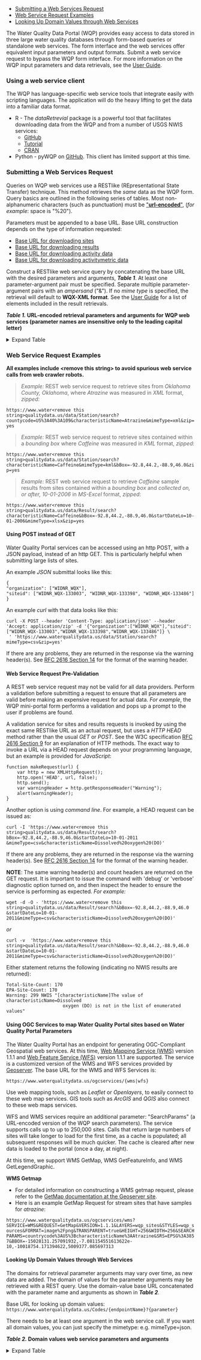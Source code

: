 * [Submitting a Web Services Request](/server/wqp/markdownTextFiles/webservices_documentation.md#submitting-a-web-services-request)
* [Web Service Request Examples](/server/wqp/markdownTextFiles/webservices_documentation.md#web-service-request-examples)
* [Looking Up Domain Values through Web Services](/server/wqp/markdownTextFiles/webservices_documentation.md#looking-up-domain-values-through-web-services)

The Water Quality Data Portal (WQP) provides easy access to data stored in three large water quality databases through form-based queries or standalone web services. The form interface and the web services offer equivalent input parameters and output formats. Submit a web service request to bypass the WQP form interface. For more information on the WQP input parameters and data retrievals, see the [User Guide](http://www.waterqualitydata.us/portal_userguide.jsp).  

### **Using a web service client**

The WQP has language-specific web service tools that integrate easily with scripting languages. The application will do the heavy lifting to get the data into a familiar data format.

* R - The *dataRetrevial* package is a powerful tool that facilitates downloading data from the WQP and from a number of USGS NWIS services: 
    * [GitHub](https://github.com/USGS-R/dataRetrieval)
    * [Tutorial](https://owi.usgs.gov/R/dataRetrieval.html)
    * [CRAN](https://cran.r-project.org/web/packages/dataRetrieval/index.html)
* Python - pyWQP on [GitHub](https://github.com/USGS-CIDA/pyWQP). This client has limited support at this time.

### **Submitting a Web Services Request**

Queries on WQP web services use a RESTlike (REpresentational State Transfer) technique. This method retrieves the *same* data as the WQP form. Query basics are outlined in the following series of tables. Most non-alphanumeric characters (such as punctuation) must be ["**url-encoded**"](https://www.tutorialspoint.com/html/html_url_encoding.htm), (*for example*: space is "%20").

Parameters must be appended to a base URL. Base URL construction depends on the type of information requested:

* [Base URL for downloading sites](https://www.waterqualitydata.us/data/Station/search?)
* [Base URL for downloading results](https://www.waterqualitydata.us/data/Result/search?)
* [Base URL for downloading activity data](https://www.waterqualitydata.us/data/Activity/search?)
* [Base URL for downloading activitymetric data](https://www.waterqualitydata.us/data/ActivityMetric/search?)

Construct a RESTlike web service query by concatenating the base URL with the desired parameters and arguments, ***Table 1***.  At least one parameter-argument pair must be specified. Separate multiple parameter-argument pairs with an *ampersand* ("&"). If no *mime type* is specified, the retrieval will default to **WQX-XML format**. See the [User Guide](http://www.waterqualitydata.us/portal_userguide.jsp) for a list of elements included in the result retrievals.

***Table 1.* URL-encoded retrieval parameters and arguments for WQP web services (parameter names are insensitive only to the leading capital letter)**
<details>
  <summary>Expand Table</summary>

|    REST parameter   |                                                                                                                                                                                                                    Argument                                                                                                                                                                                                                    |                                                                                                                                                                                                                      Discussion                                                                                                                                                                                                                     |
|:-------------------:|:----------------------------------------------------------------------------------------------------------------------------------------------------------------------------------------------------------------------------------------------------------------------------------------------------------------------------------------------------------------------------------------------------------------------------------------------:|:---------------------------------------------------------------------------------------------------------------------------------------------------------------------------------------------------------------------------------------------------------------------------------------------------------------------------------------------------------------------------------------------------------------------------------------------------:|
| bBox                | *Western-most longitude, Southern-most latitude, Eastern-most longitude, and Northern-most longitudeseparated by commas, expressed in decimal degrees, WGS84, and longitudes west of Greenwich are negative. (Example: bBox=-92.8,44.2,-88.9,46.0)*                                                                                                                                                                                              | These four arguments are used together to form a quadrant of the Earth's surface for locating data-collection stations. Many stations outside the continental US do not have latitude and longitude referenced to WGS84 and therefore cannot be found using these parameters. Other stations are not associated with latitude and longitude due to Homeland Security concerns.                                                                      |   |
| lat                 | *Latitude for radial search, expressed in decimal degrees, WGS84*                                                                                                                                                                                                                                                                                                                                                                                 | These three arguments are used together to form a circle on the Earth's surface for locating data-collection stations. Many stations outside the continental US do not have latitude and longitude referenced to WGS84 and therefore cannot be found using these parameters.                                                                                                                                                                        |   |
| long                | *Longitude for radial search, expressed in decimal degrees, WGS84*                                                                                                                                                                                                                                                                                                                                                                               |                                                                                                                                                                                                                                                                                                                                                                                                                                                     |   |
| within              | *Distance for radial search, expressed in decimal miles*                                                                                                                                                                                                                                                                                                                                                                                         |                                                                                                                                                                                                                                                                                                                                                                                                                                                     |   |
| countrycode         | *Two-character Federal Information Processing Standard (FIPS) country code ([allowable values](https://www.waterqualitydata.us/portal_userguide/#WQPUserGuide-Domain_Value)).*                                                                                                                                                                                                                                                                                                                            | FIPS country codes were established by the [National Institute of Standards, publication 10-4](https://nvlpubs.nist.gov/nistpubs/Legacy/FIPS/fipspub10-4.pdf).                                                                                                                                                                                                                                                                                                                                                        |   |
| statecode           | *Two-character Federal Information Processing Standard (FIPS) country code, followed by a URL-encoded colon ("%3A"), followed by a two-digit FIPS state code. ([allowable values](https://www.waterqualitydata.us/portal_userguide/#WQPUserGuide-Domain_Value)).*                                                                                                                                                                                                                                           | FIPS state codes were established by the [National Institute of Standards, publication 5-2](https://nvlpubs.nist.gov/nistpubs/Legacy/FIPS/fipspub5-2.pdf).                                                                                                                                                                                                                                                                                                                                                          |   |
| countycode          | *Two-character Federal Information Processing Standard (FIPS) country code, followed by a URL-encoded colon ("%3A"), followed by a two-digit FIPS state code, followed by a URL-encoded colon ("%3A"), followed by a three-digit FIPS county code. ([allowable values](https://www.waterqualitydata.us/portal_userguide/#WQPUserGuide-Domain_Value)).*                                                                                                                                                     | FIPS county codes were established by the [National Institute of Standards, publication 6-4](https://nvlpubs.nist.gov/nistpubs/Legacy/FIPS/fipspub6-4.pdf).                                                                                                                                                                                                                                                                                                                                                         |   |
| siteType            | *One or more case-sensitive site types, separated by semicolons ([allowable values](https://www.waterqualitydata.us/portal_userguide/#WQPUserGuide-Domain_Value)).*                                                                                                                                                                                                                                                                                                                                  | Restrict retrieval to stations with specified site type (location in the hydrologic cycle). The MonitoringLocationTypeName for individual records may provide more detailed information about the type of individual stations.                                                                                                                                                                                                                      |   |
| organization        | *For USGS organization IDs, append an upper-case postal-service state abbreviation to "USGS-" to identify the USGS office managing the data collection station records. However, a few US states are serviced by one USGS office ([allowable values](https://www.waterqualitydata.us/portal_userguide/#WQPUserGuide-Domain_Value)).* (**USGS-MA** = Massachusetts and Rhode Island, **USGS-MD** = Maryland, Delaware, and the District of Columbia, **USGS-PR** = Caribbean Islands, **USGS-HI** = Pacific Islands). | USGS offices sometimes provide data for stations outside the political boundaries associated with the office's organization code. Use the statecode or countycode arguments to search for stations located within those political boundaries.                                                                                                                                                                                                       |   |
| siteid              | *Concatenate an agency code, a hyphen ("-"), and a site-identification number.*                                                                                                                                                                                                                                                                                                                                                                  | Each data collection station is assigned a unique site-identification number. Other agencies often use different site identification numbers for the same stations.                                                                                                                                                                                                                                                                                 |   |
| huc                 | *One or more eight-digit hydrologic units, delimited by semicolons.*                                                                                                                                                                                                                                                                                                                                                                             | Hydrologic unit codes identify surface watersheds. The [lists and maps of hydrologic units](http://water.usgs.gov/GIS/huc.html) are available from USGS.                                                                                                                                                                                                                                                                                                                                  |   |
| sampleMedia         | *One or more case-sensitive sample media, separated by semicolons ([allowable values](https://www.waterqualitydata.us/portal_userguide/#WQPUserGuide-Domain_Value)).*                                                                                                                                                                                                                                                                                                                              | Sample media are broad general classes, and may be subdivided in the retrieved data. Examine the data elements ActivityMediaName, ActivityMediaSubdivisionName, and ResultSampleFractionText for more detailed information.                                                                                                                                                                                                                         |   |
| characteristicType  | *One or more case-sensitive characteristic types (groupings) separated by semicolons ([allowable values](https://www.waterqualitydata.us/portal_userguide/#WQPUserGuide-Domain_Value)).*                                                                                                                                                                                                                                                                                                   | These groups will be expanded as part of the ongoing collaboration between USGS and USEPA.                                                                                                                                                                                                                                                                                                                                                          |   |
| characteristicName  | *One or more case-sensitive characteristic names, separated by semicolons ([allowable values](https://www.waterqualitydata.us/portal_userguide/#WQPUserGuide-Domain_Value)).*                                                                                                                                                                                                                                                                                                              | Characteristic names identify different types of environmental measurements. The names are derived from the USEPA [Substance Registry System](http://iaspub.epa.gov/sor_internet/registry/substreg/home/overview/home.do) (SRS). USGS uses parameter codes for the same purpose and has [associated most parameters](http://www.waterqualitydata.us/public_srsnames.jsp) to SRS names.                                                                                                                                                                                                  |   |
| pCode               | *One or more five-digit USGS parameter codes, separated by semicolons.*                                                                                                                                                                                                                                                                                                                                                                          |                                                                                                                                                                                                                                                                                                                                                                                                                                                     |   |
| activityId          | *One or more case-sensitive activity IDs, separated by semicolons.*                                                                                                                                                                                                                                                                                                                                                                              | Designator that uniquely identifies an activity within an organization.                                                                                                                                                                                                                                                                                                                                                                             |   |
| startDateLo         | *Date of earliest desired data-collection activity, expressed as MM-DD-YYYY*                                                                                                                                                                                                                                                                                                                                                                     | These two parameters, used together or individually, restrict the retrieval to data-collection activities within a range of dates.                                                                                                                                                                                                                                                                                                                  |   |
| startDateHi         | *Date of last desired data-collection activity, expressed as MM-DD-YYYY*                                                                                                                                                                                                                                                                                                                                                                         |                                                                                                                                                                                                                                                                                                                                                                                                                                                     |   |
| mimeType            | *xml*                                                                                                                                                                                                                                                                                                                                                                                                                                            | Output format is XML compatible with WQX-Outbound schema. This is the default format, and if a mimeType is not specified, the data will be in XML format.                                                                                                                                                                                                                                                                                            |   |
|                     | *xlsx*                                                                                                                                                                                                                                                                                                                                                                                                                                           | Output format is xlsx compatible with MS-Excel 2007 and greater.                                                                                                                                                                                                                                                                                                                                                                                     |   |
|                     | *csv*                                                                                                                                                                                                                                                                                                                                                                                                                                            | Output format is comma-separated columns.                                                                                                                                                                                                                                                                                                                                                                                                            |   |
|                     | *tsv\|tab*                                                                                                                                                                                                                                                                                                                                                                                                                                       | Output format is tab-separated columns.                                                                                                                                                                                                                                                                                                                                                                                                              |   |
|                     | *geojson*                                                                                                                                                                                                                                                                                                                                                                                                                                        | Output format is GeoJSON (JavaScript Object Notation).                                                                                                                                                                                                                                                                                                                                                                                                                           |   |
|                     | *kml*                                                                                                                                                                                                                                                                                                                                                                                                                                            | Output format is KML compatible with Google Earth. This option is not available for the results service.                                                                                                                                                                                                                                                                                                                                            |   |
|                     | *kmz*                                                                                                                                                                                                                                                                                                                                                                                                                                            | Output format is kmz, a compressed form of kml compatible with Google Earth. This option is not available for the results service.                                                                                                                                                                                                                                                                                                                  |   |
| Zip                 | *yes*                                                                                                                                                                                                                                                                                                                                                                                                                                            | Include the parameter to stream compressed data. Compression often greatly increases throughput, thus expediting the request. Kml files will be returned in the kml-specific zip format, .kmz.                                                                                                                                                                                                                                                      |   |
| providers           | *WQX\|NWIS\|STEWARDS ([allowable values](https://www.waterqualitydata.us/portal_userguide/#WQPUserGuide-Domain_Value)).*                                                                                                                                                                                                                                                                                                                                                                           | By default, requests are submitted to all the data providers. However, a particular provider may be specified using this parameter.                                                                                                                                                                                                                                                                                                                 |   |
| sorted              | *yes\|no*                                                                                                                                                                                                                                                                                                                                                                                                                                        | By default, tabular data are sorted by organization, monitoringLocationID, and (for results) activityID. However, sorting increases response time significantly, sometimes by orders of magnitude. If you are doing your own sorting after download, set sorted=no. For large downloads (over 5 million rows) sorting is disabled by default to ensure reasonable response times. XML requests are always sorted to accommodate the WQX data schema. |   |
| dataProfile         | *biological*                                                                                                                                                                                                                                                                                                                                                                                                                                     | Only affects results endpoint at this time. The biological dataProfile returns an extended set of columns that further describe biological data.                                                                                                                                                                                                                                                                                                     |   |
| **DEPRECATED COMMANDS** |                                                                                                                                                                                                                                                                                                                                                                                                                                                |                                                                                                                                                                                                                                                                                                                                                                                                                                                     |   |
| command.avoid       | *WQX\|NWIS*                                                                                                                                                                                                                                                                                                                                                                                                                                   | Deprecated! By default, requests are submitted to all the data providers. This deprecated command is replaced by "providers". To support legacy applications, command.avoid=NWIS maps to providers=EPA, and command.avoid=EPA maps to providers=NWIS.                                                                                                                                                                                          |   |
| mimeType            | *xls*                                                                                                                                                                                                                                                                                                                                                                                                                                            | Deprecated in favor of xlsx. The xls format had a limit of 63,000 rows, not practical for most wqp downloads.                                                                                                                                                                                                                                                                                                                                       |   |

</details>

### **Web Service Request Examples**

**All examples include \<remove this string> to avoid spurious web service calls from web crawler robots.**

>*Example:* REST web service request to retrieve sites from *Oklahoma County, Oklahoma*, where *Atrazine* was measured in *XML* format, *zipped*:

`https://www.water<remove this string>qualitydata.us/data/Station/search?countycode=US%3A40%3A109&characteristicName=Atrazine&mimeType=xml&zip=yes`

>*Example:* REST web service request to retrieve sites contained within a *bounding box* where *Caffeine* was measured in *KML* format, *zipped*:

`https://www.water<remove this string>qualitydata.us/data/Station/search?characteristicName=Caffeine&mimeType=kml&bBox=-92.8,44.2,-88.9,46.0&zip=yes` 

>*Example:* REST web service request to retrieve *Caffeine* sample results from sites contained within a *bounding box* and *collected on, or after, 10-01-2006* in *MS-Excel* format, *zipped*:

`https://www.water<remove this string>qualitydata.us/data/Result/search?characteristicName=Caffeine&bBox=-92.8,44.2,-88.9,46.0&startDateLo=10-01-2006&mimeType=xlsx&zip=yes` 

#### **Using POST instead of GET**

Water Quality Portal services can be accessed using an http POST, with a JSON payload, instead of an http GET. This is particularly helpful when submitting large lists of sites.

An example *JSON* submittal looks like this:

```
{
"organization": ["WIDNR_WQX"],
"siteid": ["WIDNR_WQX-133003", "WIDNR_WQX-133398", "WIDNR_WQX-133486"]
}
```

An example *curl* with that data looks like this:

```
curl -X POST --header 'Content-Type: application/json' --header 'Accept: application/zip' -d '{"organization":["WIDNR_WQX"],"siteid":["WIDNR_WQX-133003","WIDNR_WQX-133398","WIDNR_WQX-133486"]} \ 
 ' 'https://www.waterqualitydata.us/data/Station/search?mimeType=csv&zip=yes'
 ```

If there are any problems, they are returned in the response via the warning header(s). See [RFC 2616 Section 14](http://www.w3.org/Protocols/rfc2616/rfc2616-sec14.html#sec14.46) for the format of the warning header. 

#### **Web Service Request Pre-Validation**

A REST web service request may not be valid for all data providers. Perform a validation before submitting a request to ensure that all parameters are valid before making an expensive request for actual data. *For example*, the WQP mini-portal form performs a validation and pops up a prompt to the user if problems are found.

A validation service for sites and results requests is invoked by using the exact same RESTlike URL as an actual request, but uses a *HTTP HEAD* method rather than the usual *GET* or *POST*. See the W3C specification [RFC 2616 Section 9](http://www.w3.org/Protocols/rfc2616/rfc2616-sec9.html) for an explanation of HTTP methods. The exact way to invoke a URL via a HEAD request depends on your programming language, but an example is provided for *JavaScript*:

```
function makeRequest(url) {
  	var http = new XMLHttpRequest();
  	http.open('HEAD', url, false);
  	http.send();
  	var warningHeader = http.getResponseHeader("Warning");
  	alert(warningHeader);
}
```

Another option is using *command line*. For example, a HEAD request can be issued as:

```
curl -I 'https://www.water<remove this string>qualitydata.us/data/Result/search?bBox=-92.8,44.2,-88.9,46.0&startDateLo=10-01-2011 &mimeType=csv&characteristicName=Dissolved%20oxygen%20(DO)' 
```

If there are any problems, they are returned in the response via the warning header(s). See [RFC 2616 Section 14](http://www.w3.org/Protocols/rfc2616/rfc2616-sec14.html#sec14.46) for the format of the warning header. 

**NOTE**: The same warning header(s) and count headers are returned on the GET request. It is important to issue the command with 'debug' or 'verbose' diagnostic option turned on, and then inspect the header to ensure the service is performing as expected. *For example:*

```
wget -d -O - 'https://www.water<remove this string>qualitydata.us/data/Result/search?&bBox=-92.8,44.2,-88.9,46.0 &startDateLo=10-01-2011&mimeType=csv&characteristicName=Dissolved%20oxygen%20(DO)'
```

*or*

```
curl -v  'https://www.water<remove this string>qualitydata.us/data/Result/search?&bBox=-92.8,44.2,-88.9,46.0 &startDateLo=10-01-2011&mimeType=csv&characteristicName=Dissolved%20oxygen%20(DO)'
```

Either statement returns the following (indicating no NWIS results are returned):

```
Total-Site-Count: 170
EPA-Site-Count: 170
Warning: 299 NWIS "[characteristicName]The value of characteristicName=Dissolved 
                     oxygen (DO) is not in the list of enumerated values"
```

#### **Using OGC Services to map Water Quality Portal sites based on Water Quality Portal Parameters**

The Water Quality Portal has an endpoint for generating OGC-Compliant Geospatial web services. At this time, [Web Mapping Service (WMS)](http://docs.geoserver.org/stable/en/user/services/wms/reference.html) version 1.1.1 and [Web Feature Service (WFS)](http://docs.geoserver.org/stable/en/user/services/wfs/reference.html) version 1.1.1 are supported. The service is a customized version of the WMS and WFS services provided by [Geoserver](http://www.geoserver.org/). The base URL for the WMS and WFS Services is: 

`https://www.waterqualitydata.us/ogcservices/{wms|wfs}`

Use web mapping tools, such as *Leaflet* or *Openlayers*, to easily connect to these web map services. GIS tools such as *ArcGIS* and *QGIS* also connect to these web maps services.

WFS and WMS services require an additional parameter: "SearchParams" (a URL-encoded version of the WQP search parameters). The service supports calls up to up to 250,000 sites. Calls that return large numbers of sites will take longer to load for the first time, as a cache is populated; all subsequent responses will be much quicker. The cache is cleared after new data is loaded to the portal (once a day, at night).

At this time, we support WMS GetMap, WMS GetFeatureInfo, and WMS GetLegendGraphic.

**WMS Getmap** 
* For detailed information on constructing a WMS getmap request, please refer to the [GetMap documentation at the Geoserver site](http://docs.geoserver.org/stable/en/user/services/wms/reference.html#getmap).  
* Here is an example GetMap Request for stream sites that have samples for *atrazine*:

`https://www.waterqualitydata.us/ogcservices/wms?SERVICE=WMS&REQUEST=GetMap&VERSION=1.1.1&LAYERS=wqp_sites&STYLES=wqp_sources&FORMAT=image%2Fpng&TRANSPARENT=true&HEIGHT=256&WIDTH=256&SEARCHPARAMS=countrycode%3AUS%3BcharacteristicName%3AAtrazine&SRS=EPSG%3A3857&BBOX=-15028131.257091932,-7.081154551613622e-10,-10018754.171394622,5009377.085697313`

#### **Looking Up Domain Values through Web Services**

The domains for retrieval parameter arguments may vary over time, as new data are added. The domain of values for the parameter arguments may be retrieved with a REST query. Use the domain-value base URL concatenated with the parameter name and arguments as shown in ***Table 2***.

Base URL for looking up domain values: `https://www.waterqualitydata.us/Codes/{endpointName}?{parameter}`

There needs to be at least one argument in the web service call. If you want all domain values, you can just specify the mimetype: e.g. mimeType=json.

***Table 2.* Domain values web service parameters and arguments**
<details>
  <summary>Expand Table</summary>

|                                 {endpointName}                                | REST parameter |                    Argument                   |                                                                       Discussion                                                                       |                                               Example                                               |
|:-----------------------------------------------------------------------------:|:--------------:|:---------------------------------------------:|:------------------------------------------------------------------------------------------------------------------------------------------------------:|:---------------------------------------------------------------------------------------------------:|
| Common parameters for all domain values web services                          | mimeType       | xml\|json                                     | returns either XML or json. Default is xml                                                                                                             | [https://waterqualitydata.us/Codes/characteristicname?text=ph&pagesize=20&pagenumber=1&mimeType=json](https://waterqualitydata.us/Codes/characteristicname?text=ph&pagesize=20&pagenumber=1&mimeType=json) |   |
|                                                                               | pagenumber     | page number (1,2 etc)                         | allows for results to be paginated (especially useful for endpoints with many valid responses, allows for infinite scrolling). Use along with pagesize |                                                                                                     |   |
|                                                                               | pagesize       | e.g. 20                                       | number of results to return per page                                                                                                                   |                                                                                                     |   |
|                                                                               | text           | e.g. ph                                       | text to match to endpoint results. This is straight string matching. When the text parameter is used, the results are returned sorted by length        |                                                                                                     |   |
| **Endpoints with unique query parameters in addition to common query parameters** |                |                                               |                                                                                                                                                        |                                                                                                     |   |
| countrycode                                                                   |                |                                               | FIPS country codes                                                                                                                                     |                                                                                                     |   |
| statecode                                                                     | countrycode    | A FIPS country code (e.g. US)                 | FIPS state codes. A FIPS country code argument is appended so that the URL ends as /statecode?countrycode=US                                           | [https://www.waterqualitydata.us/Codes/statecode?countrycode=US](https://www.waterqualitydata.us/Codes/statecode?countrycode=US)                                      |   |
| countycode                                                                    | statecode      | A FIPS statecode (e.g. statecode=US:01;US:04) | FIPS county codes. A FIPS statecode argument is appended so that the URL ends as /countycode?statecode=US:01;US:04                                     | [https://www.waterqualitydata.us/Codes/countycode?statecode=US:01;US:04](https://www.waterqualitydata.us/Codes/countycode?statecode=US:01;US:04)                              |   |
| Sitetype                                                                      |                |                                               | Available site types                                                                                                                                   | [https://www.waterqualitydata.us/Codes/Sitetype?mimeType=json](https://www.waterqualitydata.us/Codes/Sitetype?mimeType=json)                                        |   |
| Organization                                                                  |                |                                               | Available organization IDs                                                                                                                             | [https://www.waterqualitydata.us/Codes/Organization?mimeType=xml](https://www.waterqualitydata.us/Codes/Organization?mimeType=xml)                                     |   |
| Samplemedia                                                                   |                |                                               | Sample media                                                                                                                                           | [https://www.waterqualitydata.us/Codes/Samplemedia?mimeType=xml](https://www.waterqualitydata.us/Codes/Samplemedia?mimeType=xml)                                      |   |
| Characteristictype                                                            |                |                                               | Characteristic types (groups)                                                                                                                          | [https://www.waterqualitydata.us/Codes/Characteristictype?mimeType=xml](https://www.waterqualitydata.us/Codes/Characteristictype?mimeType=xml)                               |   |
| Characteristicname                                                            |                |                                               | Characteristic names. A good choice for using paginated results so that hundreds of results are not returned                                          | [https://www.waterqualitydata.us/Codes/Characteristicname?mimeType=xml](https://www.waterqualitydata.us/Codes/Characteristicname?mimeType=xml)                               |   |
| providers                                                                     |                |                                               | The names of the Data Sources for the Water Quality Portal                                                                                             | [https://www.waterqualitydata.us/Codes/providers?mimeType=xml](https://www.waterqualitydata.us/Codes/providers?mimeType=xml)                                        |   |

</details>